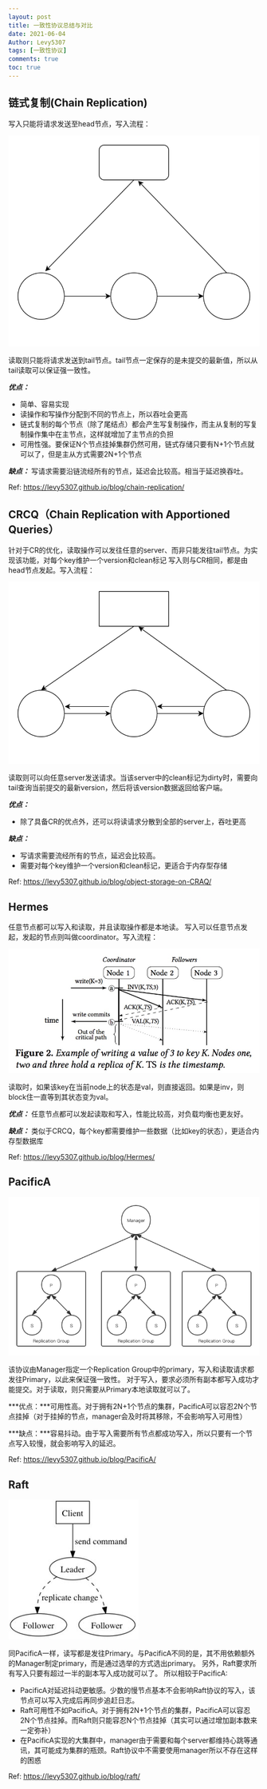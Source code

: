```yaml
---
layout: post
title: 一致性协议总结与对比
date: 2021-06-04
Author: Levy5307
tags: [一致性协议]
comments: true
toc: true
---
```


## 链式复制(Chain Replication)

写入只能将请求发送至head节点，写入流程：

![](../images/chain-replication.svg)

读取则只能将请求发送到tail节点。tail节点一定保存的是未提交的最新值，所以从tail读取可以保证强一致性。

***优点：***
- 简单、容易实现
- 读操作和写操作分配到不同的节点上，所以吞吐会更高
- 链式复制的每个节点（除了尾结点）都会产生写复制操作，而主从复制的写复制操作集中在主节点，这样就增加了主节点的负担
- 可用性强。要保证N个节点挂掉集群仍然可用，链式存储只要有N+1个节点就可以了，但是主从方式需要2N+1个节点

***缺点：*** 写请求需要沿链流经所有的节点，延迟会比较高。相当于延迟换吞吐。

Ref: <https://levy5307.github.io/blog/chain-replication/>

## CRCQ（Chain Replication with Apportioned Queries）

针对于CR的优化，读取操作可以发往任意的server、而非只能发往tail节点。为实现该功能，对每个key维护一个version和clean标记
写入则与CR相同，都是由head节点发起。写入流程：

![](../images/CRCQ.svg)

读取则可以向任意server发送请求。当该server中的clean标记为dirty时，需要向tail查询当前提交的最新version，然后将该version数据返回给客户端。

***优点：***
- 除了具备CR的优点外，还可以将读请求分散到全部的server上，吞吐更高

***缺点：***
- 写请求需要流经所有的节点，延迟会比较高。
- 需要对每个key维护一个version和clean标记，更适合于内存型存储

Ref: <https://levy5307.github.io/blog/object-storage-on-CRAQ/>

## Hermes

任意节点都可以写入和读取，并且读取操作都是本地读。
写入可以任意节点发起，发起的节点则叫做coordinator。写入流程：

![](../images/Hermes-write-process.jpg)

读取时，如果该key在当前node上的状态是val，则直接返回。如果是inv，则block住一直等到其状态变为val。

***优点：*** 任意节点都可以发起读取和写入，性能比较高，对负载均衡也更友好。

***缺点：*** 类似于CRCQ，每个key都需要维护一些数据（比如key的状态），更适合内存型数据库

Ref: <https://levy5307.github.io/blog/Hermes/>

## PacificA

![](../images/pacifica-primary-backup.png)


该协议由Manager指定一个Replication Group中的primary，写入和读取请求都发往Primary，以此来保证强一致性。
对于写入，要求必须所有副本都写入成功才能提交。对于读取，则只需要从Primary本地读取就可以了。

***优点：***可用性高。对于拥有2N+1个节点的集群，PacificA可以容忍2N个节点挂掉（对于挂掉的节点，manager会及时将其移除，不会影响写入可用性）

***缺点：***容易抖动。由于写入需要所有节点都成功写入，所以只要有一个节点写入较慢，就会影响写入的延迟。

Ref: <https://levy5307.github.io/blog/PacificA/>

## Raft

![](../images/raft-role.jpg)


同PacificA一样，读写都是发往Primary。与PacificA不同的是，其不用依赖额外的Manager制定primary，而是通过选举的方式选出primary。
另外，Raft要求所有写入只要有超过一半的副本写入成功就可以了。
所以相较于PacificA: 
- PacificA对延迟抖动更敏感。少数的慢节点基本不会影响Raft协议的写入，该节点可以写入完成后再同步追赶日志。
- Raft可用性不如PacificA。对于拥有2N+1个节点的集群，PacificA可以容忍2N个节点挂掉。而Raft则只能容忍N个节点挂掉（其实可以通过增加副本数来一定弥补）
- 在PacificA实现的大集群中，manager由于需要和每个server都维持心跳等通讯，其可能成为集群的瓶颈。Raft协议中不需要使用manager所以不存在这样的困惑

Ref: <https://levy5307.github.io/blog/raft/>
